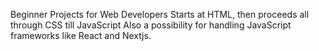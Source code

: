 ﻿Beginner Projects for Web Developers
Starts at HTML, then proceeds all through CSS till JavaScript
Also a possibility for handling JavaScript frameworks like React and Nextjs.
